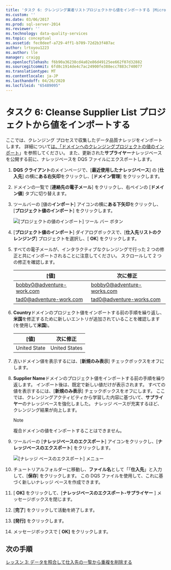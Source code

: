 ```yaml
---
title: 'タスク 6: クレンジング業者リストプロジェクトから値をインポートする |Microsoft Docs'
ms.custom: ''
ms.date: 03/06/2017
ms.prod: sql-server-2014
ms.reviewer: ''
ms.technology: data-quality-services
ms.topic: conceptual
ms.assetid: fec0deef-a729-4ff1-b709-72d2b3f407ac
author: lrtoyou1223
ms.author: lle
manager: craigg
ms.openlocfilehash: f6b90a36238cd4a02e86d49125ee662f07d32882
ms.sourcegitcommit: 6fd8c1914de4c7ac24900fe388ecc7883c740077
ms.translationtype: MT
ms.contentlocale: ja-JP
ms.lasthandoff: 04/26/2020
ms.locfileid: "65489095"
---
```

# <a name="task-6-importing-values-from-the-cleanse-supplier-list-project"></a>タスク 6: Cleanse Supplier List プロジェクトから値をインポートする
  ここでは、クレンジング プロセスで収集したデータ品質ナレッジをインポートします。 詳細について[は、「ドメインへのクレンジングプロジェクトの値のインポート](https://msdn.microsoft.com/library/hh479581.aspx)」を参照してください。 また、更新された**サプライヤー**ナレッジベースを公開する前に、ナレッジベースを DQS ファイルにエクスポートします。  
  
1.  **DQS クライアント**のメインページで、[**最近使用したナレッジベース**] の [**仕入先**] の横に**ある右矢印**をクリックし、[**ドメイン管理**] をクリックします。  
  
2.  ドメインの一覧で [**連絡先の電子メール**] をクリックし、右ペインの [**ドメイン値**] タブに切り替えます。  
  
3.  ツールバーの [値の**インポート**] アイコンの横に**ある下矢印**をクリックし、[**プロジェクト値のインポート**] をクリックします。  
  
     ![[プロジェクトの値のインポート] ツール バー ボタン](../../2014/tutorials/media/et-importingvaluesfromthecslistproject-01.jpg "[プロジェクトの値のインポート] ツール バー ボタン")  
  
4.  [**プロジェクト値のインポート**] ダイアログボックスで、[**仕入先リストのクレンジング**] プロジェクトを選択し、[ **OK**] をクリックします。  
  
5.  すべての電子メールが、インタラクティブなクレンジングで行った 2 つの修正と共にインポートされることに注意してください。 スクロールして 2 つの修正を確認します。  
  
    |[値]|次に修正|  
    |-----------|----------------|  
    |bobby0@adventure-work.com|bobby0@adventure-works.com|  
    |tad0@adventure-work.com|tad0@adventure-works.com|  
  
6.  **Country**ドメインのプロジェクト値をインポートする前の手順を繰り返し、**米国**を修正するために新しいエントリが追加されていることを確認します (を使用して**米国**)。  
  
    |[値]|次に修正|  
    |-----------|----------------|  
    |United State|United States|  
  
7.  古いドメイン値を表示するには、[**新規のみ表示**] チェックボックスをオフにします。  
  
8.  **Supplier Name**ドメインのプロジェクト値をインポートする前の手順を繰り返します。 インポート後は、既定で新しい値だけが表示されます。 すべての値を表示するには、[**新規のみ表示**] チェックボックスをオフにします。 ここでは、クレンジングアクティビティから学習した内容に基づいて、**サプライヤー**のナレッジベースを強化しました。 ナレッジ ベースが充実するほど、クレンジング結果が向上します。  
  
    > [!NOTE]  
    >  複合ドメインの値をインポートすることはできません。  
  
9. ツールバーの [**ナレッジベースのエクスポート**] アイコンをクリックし、[**ナレッジベースのエクスポート**] をクリックします。  
  
     ![[ナレッジ ベースのエクスポート] メニュー](../../2014/tutorials/media/et-importingvaluesfromthecslistproject-02.jpg "[ナレッジ ベースのエクスポート] メニュー")  
  
10. チュートリアルフォルダーに移動し、**ファイル名**として「「**仕入先**」と入力して、[**保存**] をクリックします。 この DQS ファイルを使用して、これに基づく新しいナレッジ ベースを作成できます。  
  
11. [ **OK]** をクリックして、[**ナレッジベースのエクスポート-サプライヤー** ] メッセージボックスを閉じます。  
  
12. [**完了**] をクリックして活動を終了します。  
  
13. **[発行]** をクリックします。  
  
14. メッセージボックスで [ **OK]** をクリックします。  
  
## <a name="next-step"></a>次の手順  
 [レッスン 3: データを照合して仕入先の一覧から重複を削除する](../../2014/tutorials/lesson-3-matching-data-to-remove-duplicates-from-supplier-list.md)  
  
  
